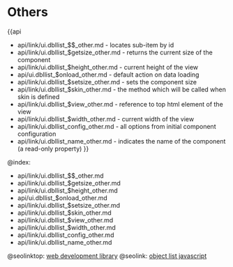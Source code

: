 Others
=======

{{api
- api/link/ui.dbllist_$$_other.md - locates sub-item by id
- api/link/ui.dbllist_$getsize_other.md - returns the current size of the component
- api/link/ui.dbllist_$height_other.md - current height of the view
- api/ui.dbllist_$onload_other.md - default action on data loading
- api/link/ui.dbllist_$setsize_other.md - sets the component size
- api/link/ui.dbllist_$skin_other.md - the method which will be called when skin is defined
- api/link/ui.dbllist_$view_other.md - reference to top html element of the view
- api/link/ui.dbllist_$width_other.md - current width of the view
- api/link/ui.dbllist_config_other.md - all options from initial component configuration
- api/link/ui.dbllist_name_other.md - indicates the name of the component (a read-only property)
}}

@index:
- api/link/ui.dbllist_$$_other.md
- api/link/ui.dbllist_$getsize_other.md
- api/link/ui.dbllist_$height_other.md
- api/ui.dbllist_$onload_other.md
- api/link/ui.dbllist_$setsize_other.md
- api/link/ui.dbllist_$skin_other.md
- api/link/ui.dbllist_$view_other.md
- api/link/ui.dbllist_$width_other.md
- api/link/ui.dbllist_config_other.md
- api/link/ui.dbllist_name_other.md




@seolinktop: [web development library](https://webix.com)
@seolink: [object list javascript](https://webix.com/widget/list/)